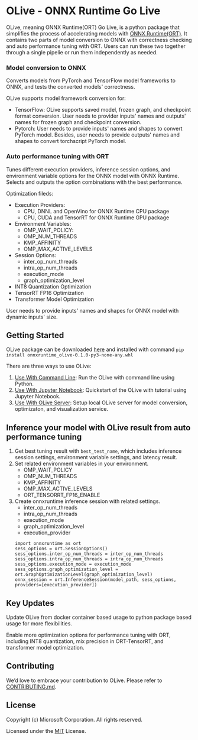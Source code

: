 # OLive - ONNX Runtime Go Live
OLive, meaning ONNX Runtime(ORT) Go Live, is a python package that simplifies the process of accelerating models with [ONNX Runtime(ORT)](https://github.com/microsoft/onnxruntime). It contains two parts of model conversion to ONNX with correctness checking and auto performance tuning with ORT. Users can run these two together through a single pipelie or run them independently as needed.
### Model conversion to ONNX
Converts models from PyTorch and TensorFlow model frameworks to ONNX, and tests the converted models' correctness.

OLive supports model framework conversion for:
 * TensorFlow: OLive supports saved model, frozen graph, and checkpoint format conversion. User needs to provider inputs' names and outputs' names for frozen graph and checkpoint conversion.
 * Pytorch: User needs to provide inputs' names and shapes to convert PyTorch model. Besides, user needs to provide outputs' names and shapes to convert torchscript PyTorch model.

### Auto performance tuning with ORT
Tunes different execution providers, inference session options, and environment variable options for the ONNX model with ONNX Runtime. Selects and outputs the option combinations with the best performance.

Optimization fileds:
 * Execution Providers:
   * CPU, DNNL and OpenVino for ONNX Runtime CPU package
   * CPU, CUDA and TensorRT for ONNX Runtime GPU package
 * Environment Variables:
   * OMP_WAIT_POLICY: 
   * OMP_NUM_THREADS
   * KMP_AFFINITY
   * OMP_MAX_ACTIVE_LEVELS
 * Session Options:
   * inter_op_num_threads
   * intra_op_num_threads
   * execution_mode
   * graph_optimization_level
 * INT8 Quantization Optimization
 * TensorRT FP16 Optimization
 * Transformer Model Optimization

User needs to provide inputs' names and shapes for ONNX model with dynamic inputs' size. 

## Getting Started
OLive package can be downloaded [here](https://olivewheels.blob.core.windows.net/repo/onnxruntime_olive-0.1.0-py3-none-any.whl) and installed with command `pip install onnxruntime_olive-0.1.0-py3-none-any.whl`

There are three ways to use OLive:
1. [Use With Command Line](./cmd-example/readme.md): Run the OLive with command line using Python. 
2. [Use With Jupyter Notebook](./notebook-tutorial): Quickstart of the OLive with tutorial using Jupyter Notebook. 
3. [Use With OLive Server](./server-example/readme.md): Setup local OLive server for model conversion, optimizaton, and visualization service.

## Inference your model with OLive result from auto performance tuning 
1. Get best tuning result with `best_test_name`, which includes inference session settings, environment variable settings, and latency result. 
2. Set related environment variables in your environment.
    * OMP_WAIT_POLICY
    * OMP_NUM_THREADS
    * KMP_AFFINITY
    * OMP_MAX_ACTIVE_LEVELS
    * ORT_TENSORRT_FP16_ENABLE
3. Create onnxruntime inference session with related settings.
    * inter_op_num_threads
    * intra_op_num_threads
    * execution_mode
    * graph_optimization_level
    * execution_provider
    ```
   import onnxruntime as ort
   sess_options = ort.SessionOptions()
   sess_options.inter_op_num_threads = inter_op_num_threads
   sess_options.intra_op_num_threads = intra_op_num_threads
   sess_options.execution_mode = execution_mode
   sess_options.graph_optimization_level = ort.GraphOptimizationLevel(graph_optimization_level)
   onnx_session = ort.InferenceSession(model_path, sess_options, providers=[execution_provider])
    ```

## Key Updates
Update OLive from docker container based usage to python package based usage for more flexibilities.

Enable more optimization options for performance tuning with ORT, including INT8 quantization, mix precision in ORT-TensorRT, and transformer model optimization.

## Contributing
We’d love to embrace your contribution to OLive. Please refer to [CONTRIBUTING.md](./CONTRIBUTING.md).

## License
Copyright (c) Microsoft Corporation. All rights reserved.

Licensed under the [MIT](./LICENSE) License.
   
   
